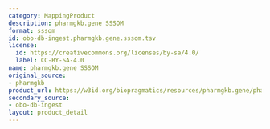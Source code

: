 ```yaml
---
category: MappingProduct
description: pharmgkb.gene SSSOM
format: sssom
id: obo-db-ingest.pharmgkb.gene.sssom.tsv
license:
  id: https://creativecommons.org/licenses/by-sa/4.0/
  label: CC-BY-SA-4.0
name: pharmgkb.gene SSSOM
original_source:
- pharmgkb
product_url: https://w3id.org/biopragmatics/resources/pharmgkb.gene/pharmgkb.gene.sssom.tsv
secondary_source:
- obo-db-ingest
layout: product_detail
---
```

